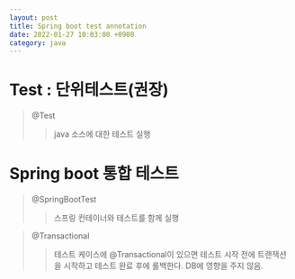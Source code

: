 ```yaml
---
layout: post
title: Spring boot test annotation
date: 2022-01-27 10:03:00 +0900
category: java
---
```

# Test : 단위테스트(권장)
> @Test  
>> java 소스에 대한 테스트 실행

# Spring boot 통합 테스트
> @SpringBootTest 
>> 스프링 컨테이너와 테스트를 함께 실행


> @Transactional
>> 테스트 케이스에 @Transactional이 있으면 테스트 시작 전에 트랜잭션을 시작하고 테스트 완료 후에 롤백한다. DB에 영향을 주지 않음.
  

